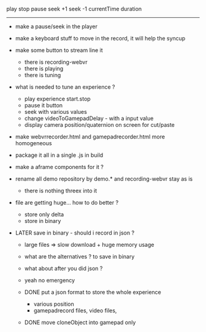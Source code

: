 play
stop
pause
seek +1
seek -1
currentTime
duration

---

- make a pause/seek in the player
- make a keyboard stuff to move in the record, it will help the syncup


- make some button to stream line it
  - there is recording-webvr
  - there is playing
  - there is tuning
- what is needed to tune an experience ?
  - play experience start.stop
  - pause it button
  - seek with various values
  - change videoToGamepadDelay - with a input value
  - display camera position/quaternion on screen for cut/paste

- make webvrrecorder.html and gamepadrecorder.html more homogeneous
- package it all in a single .js in build
- make a aframe components for it ?

- rename all demo repository by demo.* and recording-webvr stay as is
  - there is nothing threex into it

- file are getting huge... how to do better ?
  - store only delta
  - store in binary
- LATER save in binary - should i record in json ?
  - large files => slow download + huge memory usage
  - what are the alternatives ? to save in binary
  - what about after you did json ?
  - yeah no emergency

  - DONE put a json format to store the whole experience
    - various position
    - gamepadrecord files, video files, 
  - DONE move cloneObject into gamepad only
